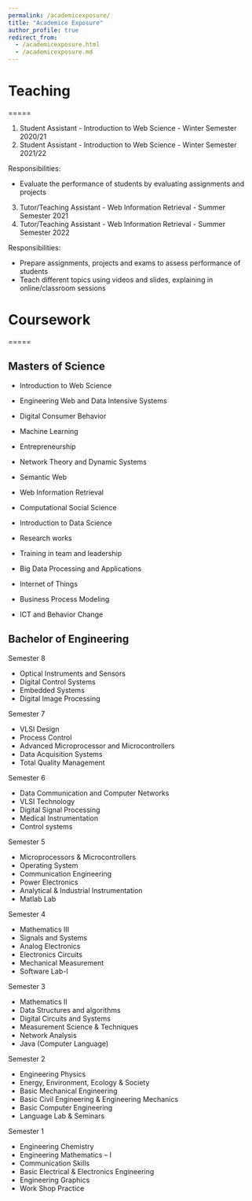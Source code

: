 ```yaml
---
permalink: /academicexposure/
title: "Academice Exposure"
author_profile: true
redirect_from: 
  - /academicexposure.html
  - /academicexposure.md
---
```


# Teaching
=====
1. Student Assistant - Introduction to Web Science - Winter Semester 2020/21
2. Student Assistant - Introduction to Web Science - Winter Semester 2021/22

Responsibilities:
* Evaluate the performance of students by evaluating assignments and projects

3. Tutor/Teaching Assistant - Web Information Retrieval - Summer Semester 2021
4. Tutor/Teaching Assistant - Web Information Retrieval - Summer Semester 2022

Responsibilities:
* Prepare assignments, projects and exams to assess performance of students
* Teach different topics using videos and slides, explaining in online/classroom sessions



# Coursework
=====

## Masters of Science 

* Introduction to Web Science
* Engineering Web and Data Intensive Systems
* Digital Consumer Behavior
* Machine Learning
* Entrepreneurship

* Network Theory and Dynamic Systems
* Semantic Web
* Web Information Retrieval
* Computational Social Science

* Introduction to Data Science
* Research works
* Training in team and leadership

* Big Data Processing and Applications
* Internet of Things
* Business Process Modeling
* ICT and Behavior Change


## Bachelor of Engineering
Semester 8
* Optical Instruments and Sensors
* Digital Control Systems                                                        
* Embedded Systems                                                                        
* Digital Image Processing

Semester 7
* VLSI Design                                                                             
* Process Control
* Advanced Microprocessor and Microcontrollers            
* Data Acquisition Systems
* Total Quality Management   

Semester 6
* Data Communication and Computer Networks              
* VLSI Technology
* Digital Signal Processing                                                        
* Medical Instrumentation
* Control systems

Semester 5
* Microprocessors & Microcontrollers                                
* Operating System                                                                
* Communication Engineering
* Power Electronics
* Analytical & Industrial Instrumentation
* Matlab Lab     

Semester 4
* Mathematics III
* Signals and Systems                 
* Analog Electronics
* Electronics Circuits
* Mechanical Measurement
* Software Lab-I   

Semester 3
* Mathematics II
* Data Structures and algorithms                                    
* Digital Circuits and Systems                                                 
* Measurement Science & Techniques
* Network Analysis
* Java (Computer Language) 

Semester 2
* Engineering Physics
* Energy, Environment, Ecology & Society
* Basic Mechanical Engineering
* Basic Civil Engineering & Engineering Mechanics
* Basic Computer Engineering                                        
* Language Lab & Seminars

Semester 1
* Engineering Chemistry
* Engineering Mathematics – I
* Communication Skills
* Basic Electrical & Electronics Engineering
* Engineering Graphics
* Work Shop Practice
